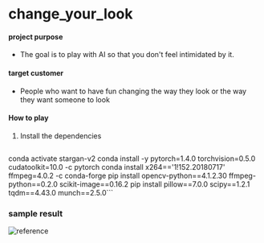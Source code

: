 # change_your_look

#### project purpose
- The goal is to play with AI so that you don't feel intimidated by it.

#### target customer
- People who want to have fun changing the way they look or the way they want someone to look

#### How to play
1. Install the dependencies
   ```conda create -n stargan-v2 python=3.6.7
conda activate stargan-v2
conda install -y pytorch=1.4.0 torchvision=0.5.0 cudatoolkit=10.0 -c pytorch
conda install x264=='1!152.20180717' ffmpeg=4.0.2 -c conda-forge
pip install opencv-python==4.1.2.30 ffmpeg-python==0.2.0 scikit-image==0.16.2
pip install pillow==7.0.0 scipy==1.2.1 tqdm==4.43.0 munch==2.5.0```

   

### sample result
![reference](https://github.com/Bong-HoonLee/change_your_look/assets/115579916/c5bd232c-cdf2-4b81-b49b-21bee70d9810)
